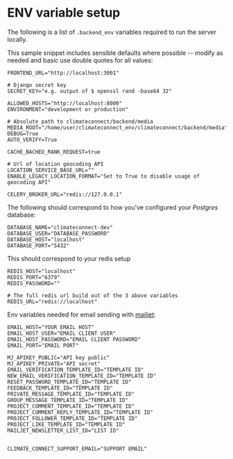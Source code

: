 # ENV variable setup

The following is a list of `.backend_env` variables required to run the server locally.

This sample snippet includes sensible defaults where possible -- modify as needed and basic use double quotes for all values:

```
FRONTEND_URL="http://localhost:3001"

# Django secret key
SECRET_KEY="e.g. output of $ openssl rand -base64 32"

ALLOWED_HOSTS="http://localhost:8000"
ENVIRONMENT="development or production"

# Absolute path to climateconnect/backend/media
MEDIA_ROOT="/home/user/climateconnect_env/climateconnect/backend/media"
DEBUG=True
AUTO_VERIFY=True

CACHE_BACHED_RANK_REQUEST=true

# Url of location geocoding API
LOCATION_SERVICE_BASE_URL=""
ENABLE_LEGACY_LOCATION_FORMAT="Set to True to disable usage of geocoding API"

CELERY_BROKER_URL="redis://127.0.0.1"
```

The following should correspond to how you've configured your _Postgres_ database:

```
DATABASE_NAME="climateconnect-dev"
DATABASE_USER="DATABASE_PASSWORD"
DATABASE_HOST="localhost"
DATABASE_PORT="5432"
```

This should correspond to your redis setup

```
REDIS_HOST="localhost"
REDIS_PORT="6379"
REDIS_PASSWORD=""

# The full redis url build out of the 3 above variables
REDIS_URL="redis://localhost"
```

Env variables needed for email sending with [mailjet](https://www.mailjet.com/):

```
EMAIL_HOST="YOUR EMAIL HOST"
EMAIL_HOST_USER="EMAIL CLIENT USER"
EMAIL_HOST_PASSWORD="EMAIL CLIENT PASSWORD"
EMAIL_PORT="EMAIL PORT"

MJ_APIKEY_PUBLIC="API key public"
MJ_APIKEY_PRIVATE="API secret"
EMAIL_VERIFICATION_TEMPLATE_ID="TEMPLATE ID"
NEW_EMAIL_VERIFICATION_TEMPLATE_ID="TEMPLATE ID"
RESET_PASSWORD_TEMPLATE_ID="TEMPLATE ID"
FEEDBACK_TEMPLATE_ID="TEMPLATE ID"
PRIVATE_MESSAGE_TEMPLATE_ID="TEMPLATE ID"
GROUP_MESSAGE_TEMPLATE_ID="TEMPLATE ID"
PROJECT_COMMENT_TEMPLATE_ID="TEMPLATE ID"
PROJECT_COMMENT_REPLY_TEMPLATE_ID="TEMPLATE ID"
PROJECT_FOLLOWER_TEMPLATE_ID="TEMPLATE ID"
PROJECT_LIKE_TEMPLATE_ID="TEMPLATE ID"
MAILJET_NEWSLETTER_LIST_ID="LIST ID"


CLIMATE_CONNECT_SUPPORT_EMAIL="SUPPORT EMAIL"
```
